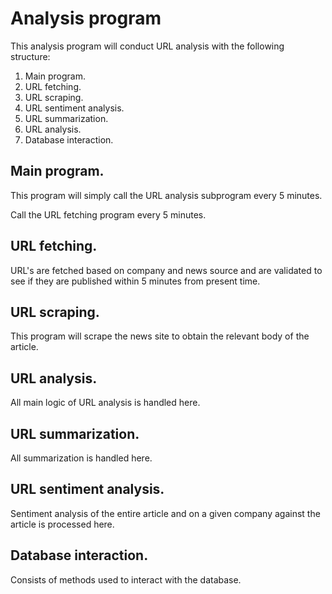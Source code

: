 # Analysis program

This analysis program will conduct URL analysis with the following structure:

1. Main program.
2. URL fetching.
3. URL scraping.
4. URL sentiment analysis.
5. URL summarization.
6. URL analysis.
7. Database interaction.

## Main program.

This program will simply call the URL analysis subprogram every 5 minutes.

Call the URL fetching program every 5 minutes.

## URL fetching.

URL's are fetched based on company and news source and are validated to see if they are published within 5 minutes from present time.

## URL scraping.

This program will scrape the news site to obtain the relevant body of the article.

## URL analysis.

All main logic of URL analysis is handled here.

## URL summarization.

All summarization is handled here.

## URL sentiment analysis.

Sentiment analysis of the entire article and on a given company against the article is processed here.

## Database interaction.

Consists of methods used to interact with the database.
